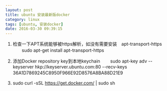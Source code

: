 ```yaml
---
layout: post
title: ubuntu 安装最新版docker
category: linux
tags: [ubuntu, 安装docker]
date: 2016-03-30 09:39:15
---
```



1. 检查一下APT系统能够被https解析，如没有需要安装　apt-transport-https
　　sudo apt-get install apt-transport-https

2. 添加Docker repository key到本地keychain
　　sudo apt-key adv --keyserver hkp://keyserver.ubuntu.com:80 --recv-keys 36A1D7869245C8950F966E92D8576A8BA88D21E9
　　
3. sudo curl -sSL https://get.docker.com/ | sudo sh
